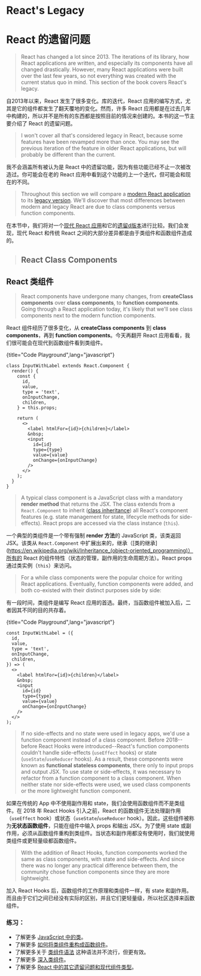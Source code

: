 # React's Legacy
# React 的遗留问题

> React has changed a lot since 2013. The iterations of its library, how React applications are written, and especially its components have all changed drastically. However, many React applications were built over the last few years, so not everything was created with the current status quo in mind. This section of the book covers React's legacy.

自2013年以来，React 发生了很多变化。库的迭代，React 应用的编写方式，尤其是它的组件都发生了翻天覆地的变化。然而，许多 React 应用都是在过去几年中构建的，所以并不是所有的东西都是按照目前的情况来创建的。本书的这一节主要介绍了 React 的遗留问题。

> I won't cover all that's considered legacy in React, because some features have been revamped more than once. You may see the previous iteration of the feature in older React applications, but will probably be different than the current.

我不会涵盖所有被认为是 React 中的遗留功能，因为有些功能已经不止一次被改造过。你可能会在老的 React 应用中看到这个功能的上一个迭代，但可能会和现在的不同。

> Throughout this section we will compare a [modern React application](https://codesandbox.io/s/github/the-road-to-learn-react/hacker-stories/tree/hs/react-modern-final) to its [legacy version](https://codesandbox.io/s/github/the-road-to-learn-react/hacker-stories/tree/hs/react-legacy). We'll discover that most differences between modern and legacy React are due to class components versus function components.

在本节中，我们将对一个[现代 React 应用](https://codesandbox.io/s/github/the-road-to-learn-react/hacker-stories/tree/hs/react-modern-final)和它的[遗留d版本](https://codesandbox.io/s/github/the-road-to-learn-react/hacker-stories/tree/hs/react-legacy)进行比较。我们会发现，现代 React 和传统 React 之间的大部分差异都是由于类组件和函数组件造成的。

> ## React Class Components
## React 类组件

> React components have undergone many changes, from **createClass components** over **class components**, to **function components**. Going through a React application today, it's likely that we'll see class components next to the modern function components.

React 组件经历了很多变化，从 **createClass components** 到 **class components**，再到 **function components**。今天再翻开 React 应用看看，我们很可能会在现代到函数组件看到类组件。

{title="Code Playground",lang="javascript"}
~~~~~~~
class InputWithLabel extends React.Component {
  render() {
    const {
      id,
      value,
      type = 'text',
      onInputChange,
      children,
    } = this.props;

    return (
      <>
        <label htmlFor={id}>{children}</label>
        &nbsp;
        <input
          id={id}
          type={type}
          value={value}
          onChange={onInputChange}
        />
      </>
    );
  }
}
~~~~~~~

> A typical class component is a JavaScript class with a mandatory **render method** that returns the JSX. The class extends from a `React.Component` to inherit ([class inheritance](https://en.wikipedia.org/wiki/Inheritance_(object-oriented_programming))) all React's component features (e.g. state management for state, lifecycle methods for side-effects). React props are accessed via the class instance (`this`).

一个典型的类组件是一个带有强制 **render 方法**的 JavaScript 类，该类返回 JSX。该类从 `React.Component` 中扩展出来的，继承（[类的继承](https://en.wikipedia.org/wiki/Inheritance_(object-oriented_programming)）所有的 React 的组件特性（状态的管理，副作用的生命周期方法）。React props 通过类实例（`this`）来访问。

> For a while class components were the popular choice for writing React applications. Eventually, function components were added, and both co-existed with their distinct purposes side by side:

有一段时间，类组件是编写 React 应用的首选。最终，当函数组件被加入后，二者因其不同的目的共存着。

{title="Code Playground",lang="javascript"}
~~~~~~~
const InputWithLabel = ({
  id,
  value,
  type = 'text',
  onInputChange,
  children,
}) => (
  <>
    <label htmlFor={id}>{children}</label>
    &nbsp;
    <input
      id={id}
      type={type}
      value={value}
      onChange={onInputChange}
    />
  </>
);
~~~~~~~

> If no side-effects and no state were used in legacy apps, we'd use a function component instead of a class component. Before 2018--before React Hooks were introduced--React's function components couldn't handle side-effects (`useEffect` hooks) or state (`useState`/`useReducer` hooks). As a result, these components were known as **functional stateless components**,  there only to input props and output JSX. To use state or side-effects, it was necessary to refactor from a function component to a class component. When neither state nor side-effects were used, we used class components or the more lightweight function component.

如果在传统的 App 中不使用副作用和 state，我们会使用函数组件而不是类组件。在 2018 年 React Hooks 引入之前，React 的函数组件无法处理副作用（`useEffect` hook）或状态（`useState`/`useReducer` hook）。因此，这些组件被称为**无状态函数组件**，只能在组件中输入 props 和输出 JSX。为了使用 state 或副作用，必须从函数组件重构到类组件。当状态和副作用都没有使用时，我们就使用类组件或更轻量级都函数组件。

> With the addition of React Hooks, function components worked the same as class components, with state and side-effects. And since there was no longer any practical difference between them, the community chose function components since they are more lightweight.

加入 React Hooks 后，函数组件的工作原理和类组件一样，有 state 和副作用。而且由于它们之间已经没有实际的区别，并且它们更轻量级，所以社区选择来函数组件。

### 练习：

* 了解更多 [JavaScript 中的类](https://developer.mozilla.org/en-US/docs/Web/JavaScript/Reference/Classes)。
* 了解更多 [如何将类组件重构成函数组件](https://www.robinwieruch.de/react-hooks-migration)。
* 了解更多关于 [类组件语法](https://github.com/the-road-to-learn-react/react-alternative-class-component-syntax) 这种语法并不流行，但更有效。
* 了解更多 [深入类组件](https://reactjs.org/docs/react-component.html)。
* 了解更多 [React 中的其它遗留问题和现代组件类型](https://www.robinwieruch.de/react-component-types)。
